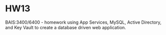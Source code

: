 # HW13
BAIS:3400/6400 - homework using App Services, MySQL, Active Directory, and Key Vault to create a database driven web application.
